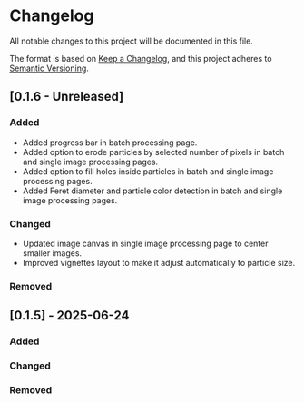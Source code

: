 # Changelog

All notable changes to this project will be documented in this file.


The format is based on [Keep a Changelog](https://keepachangelog.com/en/1.1.0/),
and this project adheres to [Semantic Versioning](https://semver.org/spec/v2.0.0.html).

## [0.1.6 - Unreleased]

### Added
* Added progress bar in batch processing page.
* Added option to erode particles by selected number of pixels in batch and single image processing pages.
* Added option to fill holes inside particles in batch and single image processing pages.
* Added Feret diameter and particle color detection in batch and single image processing pages.

### Changed
* Updated image canvas in single image processing page to center smaller images.
* Improved vignettes layout to make it adjust automatically to particle size.

### Removed

## [0.1.5] - 2025-06-24

### Added
### Changed
### Removed